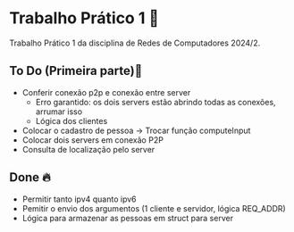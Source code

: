 
  # Trabalho Prático 1 📝  
  Trabalho Prático 1 da disciplina de Redes de Computadores 2024/2.
  
  ## To Do (Primeira parte)🚀
  - Conferir conexão p2p e conexão entre server
    - Erro garantido: os dois servers estão abrindo todas as conexões, arrumar isso
    - Lógica dos clientes
  - Colocar o cadastro de pessoa -> Trocar função computeInput
  - Colocar dois servers em conexão P2P
  - Consulta de localização pelo server 

  ## Done 🔥 
  - Permitir tanto ipv4 quanto ipv6 
  - Pemitir o envio dos argumentos (1 cliente e servidor, lógica REQ_ADDR)
  - Lógica para armazenar as pessoas em struct para server